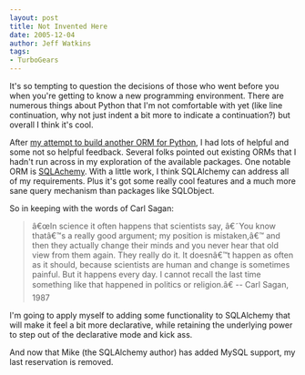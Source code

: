 ```yaml
---
layout: post
title: Not Invented Here
date: 2005-12-04
author: Jeff Watkins
tags:
- TurboGears
---
```


It's so tempting to question the decisions of those who went before you when you're getting to know a new programming environment. There are numerous things about Python that I'm not comfortable with yet (like line continuation, why not just indent a bit more to indicate a continuation?) but overall I think it's cool.

After [my attempt to build another ORM for Python](http://nerd.newburyportion.com/2005/11/everybodys-got-an-orm), I had lots of helpful and some not so helpful feedback. Several folks pointed out existing ORMs that I hadn't run across in my exploration of the available packages. One notable ORM is [SQLAchemy](http://sqlalchemy.org). With a little work, I think SQLAlchemy can address all of my requirements. Plus it's got some really cool features and a much more sane query mechanism than packages like SQLObject.

So in keeping with the words of Carl Sagan:

>â€œIn science it often happens that scientists say, â€˜You know thatâ€™s a really good argument; my position is mistaken,â€™ and then they actually change their minds and you never hear that old view from them again. They really do it. It doesnâ€™t happen as often as it should, because scientists are human and change is sometimes painful. But it happens every day. I cannot recall the last time something like that happened in politics or religion.â€ -- Carl Sagan, 1987

I'm going to apply myself to adding some functionality to SQLAlchemy that will make it feel a bit more declarative, while retaining the underlying power to step out of the declarative mode and kick ass.

And now that Mike (the SQLAlchemy author) has added MySQL support, my last reservation is removed. 
